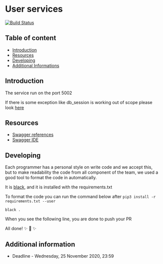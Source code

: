 # User services
[![Build Status](https://travis-ci.com/GreyTeam2020/users_microservice.svg?token=sy94HsRanu5mrpdsRQbH&branch=main)](https://travis-ci.com/GreyTeam2020/users_microservice)

## Table of content

- [Introduction]()
- [Resources]()
- [Developing]()
- [Additional Informations]()

## Introduction

The service run on the port 5002

If there is some exception like db_session is working out of scope please look [here](https://www.reddit.com/r/learnpython/comments/5cwx34/flask_sqlite_error/dbhkhaa?utm_source=share&utm_medium=web2x&context=3)

## Resources

- [Swagger references](https://swagger.io/specification/)
- [Swagger IDE](https://editor.swagger.io/)

## Developing

Each programmer has a personal style on write code and we accept this, but to make readability the
code from all component of the team, we used a good tool to format the code in automatically.

It is [black](https://github.com/psf/black), and it is installed with the requirements.txt

To format the code you can run the command below after `pip3 install -r requirements.txt --user`

`black .`

When you see the following line, you are done to push your PR

All done! ✨ 🍰 ✨

## Additional information

- Deadline - Wednesday, 25 November 2020, 23:59

